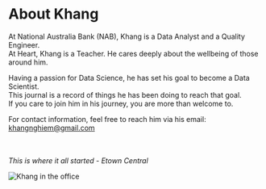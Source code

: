 # About Khang

At National Australia Bank (NAB), Khang is a Data Analyst and a Quality Engineer.\
At Heart, Khang is a Teacher. He cares deeply about the wellbeing of those around him.

Having a passion for Data Science, he has set his goal to become a Data Scientist.\
This journal is a record of things he has been doing to reach that goal.\
If you care to join him in his journey, you are more than welcome to.

For contact information, feel free to reach him via his email: <khangnghiem@gmail.com>

</br>
</br>
<i>This is where it all started - Etown Central</i>

![Khang in the office](images/intro.png)
